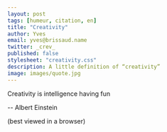 ```yaml
---
layout: post
tags: [humeur, citation, en]
title: "Creativity"
author: Yves
email: yves@brissaud.name
twitter: _crev_
published: false
stylesheet: "creativity.css"
description: A little definition of “creativity”
image: images/quote.jpg
---
```


<p class="quote">
	<span class="creativity">Creativity</span>
	<span class="is">is</span>
	<span class="intelligence">intelligence</span>
	<span class="having">having</span>
	<span class="fun">fun</span>
</p>

-- Albert Einstein

<span class="nodisplay">(best viewed in a browser)</span>